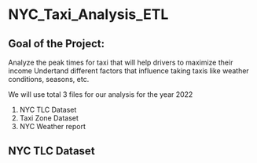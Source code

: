 # NYC_Taxi_Analysis_ETL

## Goal of the Project:

Analyze the peak times for taxi that will help drivers to maximize their income
Undertand different factors that influence taking taxis like weather conditions, seasons, etc.

We will use total 3 files for our analysis for the year 2022

1. NYC TLC Dataset
2. Taxi Zone Dataset
3. NYC Weather report 

## NYC TLC Dataset



